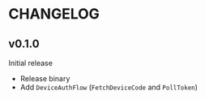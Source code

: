 # CHANGELOG

## v0.1.0

Initial release

- Release binary
- Add `DeviceAuthFlow` (`FetchDeviceCode` and `PollToken`)
